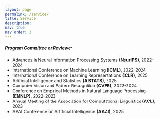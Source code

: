 ```yaml
---
layout: page
permalink: /service/
title: Service
description: 
nav: true
nav_order: 3
---
```


##### Program Committee or Reviewer
- Advances in Neural Information Processing Systems **(NeurIPS)**, 2022-2024
- International Conference on Machine Learning **(ICML)**, 2022-2024
- International Conference on Learning Representations **(ICLR)**, 2025
- Artificial Intelligence and Statistics **(AISTATS)**, 2025
- Computer Vision and Pattern Recognition **(CVPR)**, 2023-2024
- Conference on Empirical Methods in Natural Language Processing **(EMNLP)**, 2022-2023
- Annual Meeting of the Association for Computational Linguistics **(ACL)**, 2023
- AAAI Conference on Artificial Intelligence **(AAAI)**, 2025